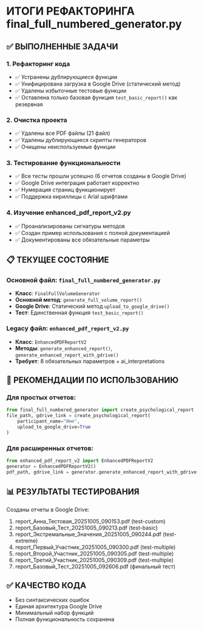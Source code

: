 # ИТОГИ РЕФАКТОРИНГА final_full_numbered_generator.py

## ✅ ВЫПОЛНЕННЫЕ ЗАДАЧИ

### 1. Рефакторинг кода
- ✅ Устранены дублирующиеся функции
- ✅ Унифицирована загрузка в Google Drive (статический метод)  
- ✅ Удалены избыточные тестовые функции
- ✅ Оставлена только базовая функция `test_basic_report()` как резервная

### 2. Очистка проекта
- ✅ Удалены все PDF файлы (21 файл)
- ✅ Удалены дублирующиеся скрипты генераторов
- ✅ Очищены неиспользуемые функции

### 3. Тестирование функциональности  
- ✅ Все тесты прошли успешно (6 отчетов созданы в Google Drive)
- ✅ Google Drive интеграция работает корректно
- ✅ Нумерация страниц функционирует  
- ✅ Поддержка кириллицы с Arial шрифтами

### 4. Изучение enhanced_pdf_report_v2.py
- ✅ Проанализированы сигнатуры методов
- ✅ Создан пример использования с полной документацией
- ✅ Документированы все обязательные параметры

## 📋 ТЕКУЩЕЕ СОСТОЯНИЕ

### Основной файл: `final_full_numbered_generator.py`
- **Класс**: `FinalFullVolumeGenerator` 
- **Основной метод**: `generate_full_volume_report()`
- **Google Drive**: Статический метод `upload_to_google_drive()`
- **Тест**: Единственная функция `test_basic_report()`

### Legacy файл: `enhanced_pdf_report_v2.py` 
- **Класс**: `EnhancedPDFReportV2`
- **Методы**: `generate_enhanced_report()`, `generate_enhanced_report_with_gdrive()`
- **Требует**: 8 обязательных параметров + ai_interpretations

## 🎯 РЕКОМЕНДАЦИИ ПО ИСПОЛЬЗОВАНИЮ

### Для простых отчетов:
```python
from final_full_numbered_generator import create_psychological_report
file_path, gdrive_link = create_psychological_report(
    participant_name="Имя",
    upload_to_google_drive=True
)
```

### Для расширенных отчетов:
```python
from enhanced_pdf_report_v2 import EnhancedPDFReportV2
generator = EnhancedPDFReportV2()
pdf_path, gdrive_link = generator.generate_enhanced_report_with_gdrive(...)
```

## 📊 РЕЗУЛЬТАТЫ ТЕСТИРОВАНИЯ

Созданы отчеты в Google Drive:
1. report_Анна_Тестовая_20251005_090153.pdf (test-custom)
2. report_Базовый_Тест_20251005_090213.pdf (test-basic)
3. report_Экстремальные_Значения_20251005_090244.pdf (test-extreme)
4. report_Первый_Участник_20251005_090300.pdf (test-multiple)
5. report_Второй_Участник_20251005_090305.pdf (test-multiple)
6. report_Третий_Участник_20251005_090309.pdf (test-multiple)
7. report_Базовый_Тест_20251005_092606.pdf (финальный тест)

## ✅ КАЧЕСТВО КОДА
- Без синтаксических ошибок
- Единая архитектура Google Drive
- Минимальный набор функций
- Полная функциональность сохранена